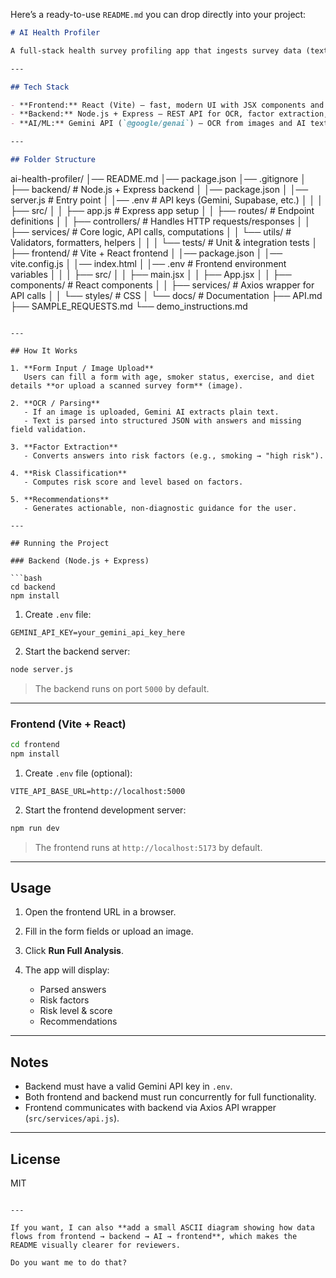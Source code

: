 Here’s a ready-to-use `README.md` you can drop directly into your project:

```markdown
# AI Health Profiler

A full-stack health survey profiling app that ingests survey data (text or image), extracts answers using OCR/AI, computes risk factors, and generates personalized recommendations.  

---

## Tech Stack

- **Frontend:** React (Vite) – fast, modern UI with JSX components and Axios for API calls.  
- **Backend:** Node.js + Express – REST API for OCR, factor extraction, risk scoring, and recommendations.  
- **AI/ML:** Gemini API (`@google/genai`) – OCR from images and AI text parsing.  

---

## Folder Structure

```

ai-health-profiler/
│── README.md
│── package.json
│── .gitignore
│
├── backend/                  # Node.js + Express backend
│   │── package.json
│   │── server.js             # Entry point
│   │── .env                  # API keys (Gemini, Supabase, etc.)
│   │
│   ├── src/
│   │   ├── app.js            # Express app setup
│   │   ├── routes/           # Endpoint definitions
│   │   ├── controllers/      # Handles HTTP requests/responses
│   │   ├── services/         # Core logic, API calls, computations
│   │   └── utils/            # Validators, formatters, helpers
│   │
│   └── tests/                # Unit & integration tests
│
├── frontend/                  # Vite + React frontend
│   │── package.json
│   │── vite.config.js
│   │── index.html
│   │── .env                   # Frontend environment variables
│   │
│   ├── src/
│   │   ├── main.jsx
│   │   ├── App.jsx
│   │   ├── components/        # React components
│   │   ├── services/          # Axios wrapper for API calls
│   │   └── styles/            # CSS
│
└── docs/                     # Documentation
├── API.md
├── SAMPLE\_REQUESTS.md
└── demo\_instructions.md

````

---

## How It Works

1. **Form Input / Image Upload**  
   Users can fill a form with age, smoker status, exercise, and diet details **or upload a scanned survey form** (image).  

2. **OCR / Parsing**  
   - If an image is uploaded, Gemini AI extracts plain text.  
   - Text is parsed into structured JSON with answers and missing field validation.  

3. **Factor Extraction**  
   - Converts answers into risk factors (e.g., smoking → "high risk").  

4. **Risk Classification**  
   - Computes risk score and level based on factors.  

5. **Recommendations**  
   - Generates actionable, non-diagnostic guidance for the user.  

---

## Running the Project

### Backend (Node.js + Express)

```bash
cd backend
npm install
````

1. Create `.env` file:

```
GEMINI_API_KEY=your_gemini_api_key_here
```

2. Start the backend server:

```bash
node server.js
```

> The backend runs on port `5000` by default.

---

### Frontend (Vite + React)

```bash
cd frontend
npm install
```

1. Create `.env` file (optional):

```
VITE_API_BASE_URL=http://localhost:5000
```

2. Start the frontend development server:

```bash
npm run dev
```

> The frontend runs at `http://localhost:5173` by default.

---

## Usage

1. Open the frontend URL in a browser.
2. Fill in the form fields or upload an image.
3. Click **Run Full Analysis**.
4. The app will display:

   * Parsed answers
   * Risk factors
   * Risk level & score
   * Recommendations

---

## Notes

* Backend must have a valid Gemini API key in `.env`.
* Both frontend and backend must run concurrently for full functionality.
* Frontend communicates with backend via Axios API wrapper (`src/services/api.js`).

---

## License

MIT

```

---

If you want, I can also **add a small ASCII diagram showing how data flows from frontend → backend → AI → frontend**, which makes the README visually clearer for reviewers.  

Do you want me to do that?
```
